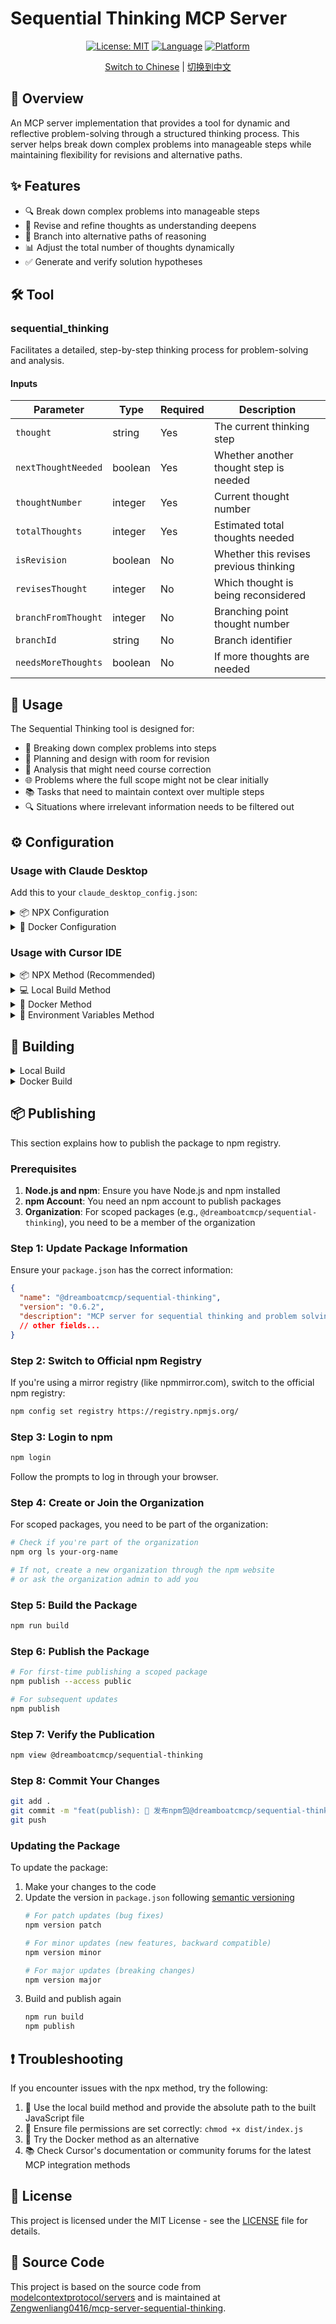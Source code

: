 # Sequential Thinking MCP Server

<div align="center">

[![License: MIT](https://img.shields.io/badge/License-MIT-yellow.svg)](LICENSE)
[![Language](https://img.shields.io/badge/Language-TypeScript-blue.svg)](https://www.typescriptlang.org/)
[![Platform](https://img.shields.io/badge/Platform-Node.js-green.svg)](https://nodejs.org/)

[Switch to Chinese](README.zh.md) | [切换到中文](README.zh.md)

</div>

## 📖 Overview

An MCP server implementation that provides a tool for dynamic and reflective problem-solving through a structured thinking process. This server helps break down complex problems into manageable steps while maintaining flexibility for revisions and alternative paths.

## ✨ Features

- 🔍 Break down complex problems into manageable steps
- 🔄 Revise and refine thoughts as understanding deepens
- 🌲 Branch into alternative paths of reasoning
- 📊 Adjust the total number of thoughts dynamically
- ✅ Generate and verify solution hypotheses

## 🛠 Tool

### sequential_thinking

Facilitates a detailed, step-by-step thinking process for problem-solving and analysis.

#### Inputs

| Parameter | Type | Required | Description |
|-----------|------|----------|-------------|
| `thought` | string | Yes | The current thinking step |
| `nextThoughtNeeded` | boolean | Yes | Whether another thought step is needed |
| `thoughtNumber` | integer | Yes | Current thought number |
| `totalThoughts` | integer | Yes | Estimated total thoughts needed |
| `isRevision` | boolean | No | Whether this revises previous thinking |
| `revisesThought` | integer | No | Which thought is being reconsidered |
| `branchFromThought` | integer | No | Branching point thought number |
| `branchId` | string | No | Branch identifier |
| `needsMoreThoughts` | boolean | No | If more thoughts are needed |

## 🎯 Usage

The Sequential Thinking tool is designed for:

- 📝 Breaking down complex problems into steps
- 🎨 Planning and design with room for revision
- 🔄 Analysis that might need course correction
- 🌐 Problems where the full scope might not be clear initially
- 📚 Tasks that need to maintain context over multiple steps
- 🔍 Situations where irrelevant information needs to be filtered out

## ⚙️ Configuration

### Usage with Claude Desktop

Add this to your `claude_desktop_config.json`:

<details>
<summary>📦 NPX Configuration</summary>

```json
{
  "mcpServers": {
    "sequential-thinking": {
      "command": "npx",
      "args": [
        "-y",
        "@dreamboatcmcp/sequential-thinking"
      ]
    }
  }
}
```
</details>

<details>
<summary>🐳 Docker Configuration</summary>

```json
{
  "mcpServers": {
    "sequential-thinking": {
      "command": "docker",
      "args": [
        "run",
        "--rm",
        "-i",
        "dreamboatcmcp/sequential-thinking"
      ]
    }
  }
}
```
</details>

### Usage with Cursor IDE

<details>
<summary>📦 NPX Method (Recommended)</summary>

1. Install the package:
```bash
# Install globally
npm install -g @dreamboatcmcp/sequential-thinking

# Or use NPX directly
npx -y @dreamboatcmcp/sequential-thinking
```

2. Configure in Cursor settings (JSON):
```json
{
  "mcpServers": {
    "sequential-thinking": {
      "command": "npx",
      "args": [
        "-y",
        "@dreamboatcmcp/sequential-thinking"
      ]
    }
  }
}
```
</details>

<details>
<summary>💻 Local Build Method</summary>

1. Build the project locally first:
```bash
cd /path/to/sequential-thinking
npm install
npm run build
```

2. Configure in Cursor settings (JSON):
```json
{
  "mcpServers": {
    "sequential-thinking": {
      "command": "node",
      "args": [
        "/absolute/path/to/sequential-thinking/dist/index.js"
      ]
    }
  }
}
```
</details>

<details>
<summary>🐳 Docker Method</summary>

1. Build Docker image:
```bash
docker build -t dreamboatcmcp/sequential-thinking .
```

2. Configure in Cursor settings (JSON):
```json
{
  "mcpServers": {
    "sequential-thinking": {
      "command": "docker",
      "args": [
        "run",
        "--rm",
        "-i",
        "dreamboatcmcp/sequential-thinking"
      ]
    }
  }
}
```
</details>

<details>
<summary>🔧 Environment Variables Method</summary>

1. Create a startup script:
```bash
#!/bin/sh
export CURSOR_MCP_CONFIG=/path/to/your/mcp_config.json
open -a Cursor
```

2. Add configuration to `mcp_config.json`:
```json
{
  "mcpServers": {
    "sequential-thinking": {
      "command": "node",
      "args": [
        "/absolute/path/to/sequential-thinking/dist/index.js"
      ]
    }
  }
}
```

3. Make the script executable:
```bash
chmod +x start_cursor_with_mcp.sh
```

> **Note**: The MCP integration is primarily supported in the Composer feature of Cursor IDE.
</details>

## 🚀 Building

<details>
<summary>Local Build</summary>

```bash
cd /path/to/sequential-thinking
npm install
npm run build
```
</details>

<details>
<summary>Docker Build</summary>

```bash
# Build the Docker image
docker build -t dreamboatcmcp/sequential-thinking .

# Verify the build
docker images | grep sequential-thinking
```
</details>

## 📦 Publishing

This section explains how to publish the package to npm registry.

### Prerequisites

1. **Node.js and npm**: Ensure you have Node.js and npm installed
2. **npm Account**: You need an npm account to publish packages
3. **Organization**: For scoped packages (e.g., `@dreamboatcmcp/sequential-thinking`), you need to be a member of the organization

### Step 1: Update Package Information

Ensure your `package.json` has the correct information:

```json
{
  "name": "@dreamboatcmcp/sequential-thinking",
  "version": "0.6.2",
  "description": "MCP server for sequential thinking and problem solving",
  // other fields...
}
```

### Step 2: Switch to Official npm Registry

If you're using a mirror registry (like npmmirror.com), switch to the official npm registry:

```bash
npm config set registry https://registry.npmjs.org/
```

### Step 3: Login to npm

```bash
npm login
```

Follow the prompts to log in through your browser.

### Step 4: Create or Join the Organization

For scoped packages, you need to be part of the organization:

```bash
# Check if you're part of the organization
npm org ls your-org-name

# If not, create a new organization through the npm website
# or ask the organization admin to add you
```

### Step 5: Build the Package

```bash
npm run build
```

### Step 6: Publish the Package

```bash
# For first-time publishing a scoped package
npm publish --access public

# For subsequent updates
npm publish
```

### Step 7: Verify the Publication

```bash
npm view @dreamboatcmcp/sequential-thinking
```

### Step 8: Commit Your Changes

```bash
git add .
git commit -m "feat(publish): 🚀 发布npm包@dreamboatcmcp/sequential-thinking"
git push
```

### Updating the Package

To update the package:

1. Make your changes to the code
2. Update the version in `package.json` following [semantic versioning](https://semver.org/)
   ```bash
   # For patch updates (bug fixes)
   npm version patch
   
   # For minor updates (new features, backward compatible)
   npm version minor
   
   # For major updates (breaking changes)
   npm version major
   ```
3. Build and publish again
   ```bash
   npm run build
   npm publish
   ```

## ❗ Troubleshooting

If you encounter issues with the npx method, try the following:

1. 🔧 Use the local build method and provide the absolute path to the built JavaScript file
2. 📝 Ensure file permissions are set correctly: `chmod +x dist/index.js`
3. 🐳 Try the Docker method as an alternative
4. 📚 Check Cursor's documentation or community forums for the latest MCP integration methods

## 📄 License

This project is licensed under the MIT License - see the [LICENSE](LICENSE) file for details.

## 🔗 Source Code

This project is based on the source code from [modelcontextprotocol/servers](https://github.com/modelcontextprotocol/servers) and is maintained at [Zengwenliang0416/mcp-server-sequential-thinking](https://github.com/Zengwenliang0416/mcp-server-sequential-thinking).
